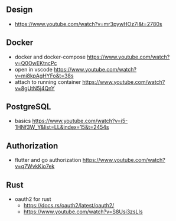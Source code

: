 ## Design

* <https://www.youtube.com/watch?v=mr3pywHOz7I&t=2780s>

## Docker

* docker and docker-compose <https://www.youtube.com/watch?v=Q0OwEKtncPc>
* open in vscode <https://www.youtube.com/watch?v=mi8kpAgHYFo&t=38s>
* attach to running container <https://www.youtube.com/watch?v=8gUtN5j4QnY>

## PostgreSQL

* basics <https://www.youtube.com/watch?v=i5-1HNf3W_Y&list=LL&index=15&t=2454s>

## Authorization

* flutter and go authorization <https://www.youtube.com/watch?v=q7WvkKio7ek>

## Rust

* oauth2 for rust
  * <https://docs.rs/oauth2/latest/oauth2/>
  * <https://www.youtube.com/watch?v=S8Usi3zsLIs>
